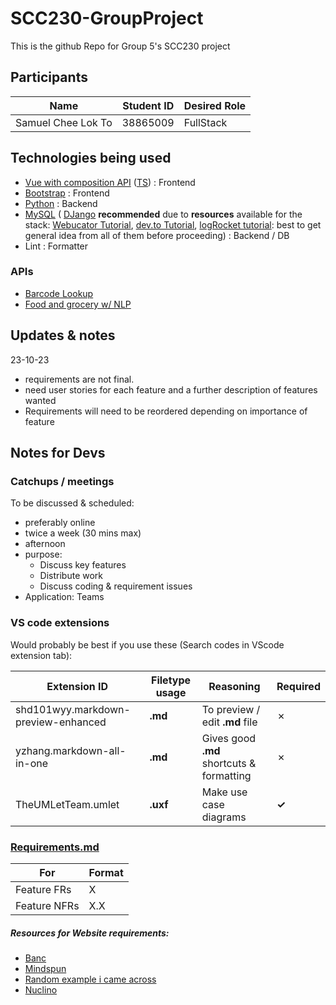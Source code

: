 # SCC230-GroupProject

This is the github Repo for Group 5's SCC230 project

## Participants

| Name               | Student ID | Desired Role |
| ------------------ | ---------- | ------------ |
| Samuel Chee Lok To | 38865009   | FullStack    |

## Technologies being used

-   [Vue with composition API](https://vuejs.org/guide/quick-start.html) ([TS](https://www.typescriptlang.org/docs/)) : Frontend
-   [Bootstrap](https://getbootstrap.com/docs/5.3/getting-started/introduction/) : Frontend
-   [Python](https://docs.python.org/3/) : Backend
-   [MySQL](https://dev.mysql.com/doc/connector-python/en/) ( [DJango](https://docs.djangoproject.com/en/4.2/) **recommended** due to **resources** available for the stack: [Webucator Tutorial](https://www.webucator.com/article/connecting-django-and-vue/), [dev.to Tutorial](https://dev.to/ericnanhu/create-a-modern-application-with-django-and-vue-242j), [logRocket tutorial](https://blog.logrocket.com/how-to-build-vue-js-app-django-rest-framework/): best to get general idea from all of them before proceeding) : Backend / DB
-   Lint : Formatter

### APIs

-   [Barcode Lookup](https://www.barcodelookup.com/api)
-   [Food and grocery w/ NLP](https://developer.edamam.com/food-database-api)

## Updates & notes

23-10-23

-   requirements are not final.
-   need user stories for each feature and a further description of features wanted
-   Requirements will need to be reordered depending on importance of feature

## Notes for Devs

### Catchups / meetings

To be discussed & scheduled:

-   preferably online
-   twice a week (30 mins max)
-   afternoon
-   purpose:
    -   Discuss key features
    -   Distribute work
    -   Discuss coding & requirement issues
-   Application: Teams

### VS code extensions

Would probably be best if you use these (Search codes in VScode extension tab):

| Extension ID                        | Filetype usage | Reasoning                                 | Required    |
| ----------------------------------- | -------------- | ----------------------------------------- | ----------- |
| shd101wyy.markdown-preview-enhanced | **.md**        | To preview / edit **.md** file            | &cross;     |
| yzhang.markdown-all-in-one          | **.md**        | Gives good **.md** shortcuts & formatting | &cross;     |
| TheUMLetTeam.umlet                  | **.uxf**       | Make use case diagrams                    | **&check;** |

### [Requirements.md](./Requirements.md)

| For          | Format |
| ------------ | ------ |
| Feature FRs  | X      |
| Feature NFRs | X.X    |

##### Resources for Website requirements:

-   [Banc](https://banc.digital/blog/how-to-write-a-website-requirements-document-and-statement-of-work/)
-   [Mindspun](https://www.mindspun.com/blog/website-requirements-document-a-complete-guide/)
-   [Random example i came across](http://web.cse.ohio-state.edu/~bair.41/616/Project/Example_Document/Req_Doc_Example.html)
-   [Nuclino](https://www.nuclino.com/articles/functional-requirements)
